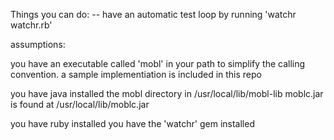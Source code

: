 Things you can do:
  -- have an automatic test loop by running 'watchr watchr.rb'

assumptions:

  you have an executable called 'mobl' in your path to simplify the calling convention.
  a sample implementiation is included in this repo
  
  you have java installed
  the mobl directory in /usr/local/lib/mobl-lib
  moblc.jar is found at /usr/local/lib/moblc.jar

  you have ruby installed
  you have the 'watchr' gem installed

